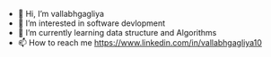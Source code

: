 - 👋 Hi, I’m vallabhgagliya
- 👀 I’m interested in software devlopment
- 🌱 I’m currently learning data structure and  Algorithms
- 📫 How to reach me https://www.linkedin.com/in/vallabhgagliya10



<!---
vallabhgagliya/vallabhgagliya is a ✨ special ✨ repository because its `README.md` (this file) appears on your GitHub profile.
You can click the Preview link to take a look at your changes.
--->
